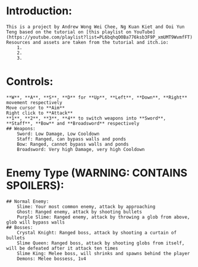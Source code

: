 # Introduction:
    This is a project by Andrew Wong Wei Chee, Ng Kuan Kiet and Ooi Yun Teng based on the tutorial on [this playlist on YouTube](https://youtube.com/playlist?list=PL6bqhqO0Ba776ksb3F9P_xmUMT9WvmfFT)
    Resources and assets are taken from the tutorial and itch.io:
        1. 
        2. 
        3. 


# Controls:
    **W**, **A**, **S**, **D** for **Up**, **Left**, **Down**, **Right** movement respectively
    Move cursor to **Aim**
    Right click to **Attack**
    **1**, **2**, **3**, **4** to switch weapons into **Sword**, **Staff**, **Bow** and **Broadsword** respectively
    ## Weapons:
        Sword: Low Damage, Low Cooldown
        Staff: Ranged, can bypass walls and ponds
        Bow: Ranged, cannot bypass walls and ponds
        Broadsword: Very high Damage, very high Cooldown

# Enemy Type (**WARNING: CONTAINS SPOILERS**):
    ## Normal Enemy:
        Slime: Your most common enemy, attack by approaching
        Ghost: Ranged enemy, attack by shooting bullets
        Purple Slime: Ranged enemy, attack by throwing a glob from above, glob will bypass walls
    ## Bosses:
        Crystal Knight: Ranged boss, attack by shooting a curtain of bullets
        Slime Queen: Ranged boss, attack by shooting globs from itself, will be defeated after it attack ten times
        Slime King: Melee boss, will shrinks and spawns behind the player
        Demons: Melee bossess, 1v4
